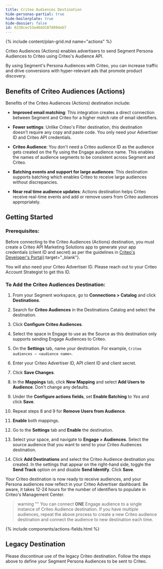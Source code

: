 ```yaml
---
title: Criteo Audiences Destination
hide-personas-partial: true
hide-boilerplate: true
hide-dossier: false
id: 6238cec53a46dd187d094eb7
---
```

{% include content/plan-grid.md name="actions" %}

Criteo Audiences (Actions) enables advertisers to send Segment Persona Audiences to Criteo using Criteo's Audience API.

By using Segment's Persona Audiences with Criteo, you can increase traffic and drive conversions with hyper-relevant ads that promote product discovery.

## Benefits of Criteo Audiences (Actions)

Benefits of the Criteo Audiences (Actions) destination include:
- **Improved email matching**: This integration creates a direct connection between Segment and Criteo for a higher match rate of email identifiers. 


- **Fewer settings**: Unlike Criteo's Filter destination, this destination doesn't require any copy and paste code. You only need your Advertiser ID and Criteo API credentials.

- **Criteo Audience**: You don't need a Criteo audience ID as the audience gets created on the fly using the Engage audience name. This enables the names of audience segments to be consistent across Segment and Criteo.

- **Batching events and support for large audiences**: This destination supports batching which enables Criteo to receive large audiences without discrepancies.

- **Near real time audience updates**: Actions destination helps Criteo receive real-time events and add or remove users from Criteo audiences appropriately.

## Getting Started

### Prerequisites:

Before connecting to the Criteo Audiences (Actions) destination, you must create a Criteo API Marketing Solutions app to generate your app credentials (client ID and secret) as per the guidelines in [Criteo's Developer's Portal](https://developers.criteo.com/marketing-solutions/docs/onboarding-checklist){:target="_blank"}.

You will also need your Criteo Advertiser ID. Please reach out to your Criteo Account Strategist to get this ID.

### To Add the Criteo Audiences Destination:

1. From your Segment workspace, go to **Connections > Catalog** and click **Destinations**.

2. Search for **Criteo Audiences** in the Destinations Catalog and select the destination.

3. Click **Configure Criteo Audiences**.

4. Select the space in Engage to use as the Source as this destination only supports sending Engage Audiences to Criteo.

5. On the **Settings** tab, name your destination. For example, `Criteo audiences – <audience name>`.

6. Enter your Criteo Advertiser ID, API client ID and client secret.

7. Click **Save Changes**.  

8. In the **Mappings** tab, click **New Mapping** and select **Add Users to Audience**. Don't change any defaults.

9. Under the **Configure actions fields**, set **Enable Batching** to *Yes* and click **Save**.  

7. Repeat steps 8 and 9 for **Remove Users from Audience**.

8. **Enable** both mappings.

9. Go to the **Settings** tab and **Enable** the destination.

10. Select your space, and navigate to **Engage > Audiences**. Select the source audience that you want to send to your Criteo Audiences destination.

11. Click **Add Destinations** and select the Criteo Audience destination you created. In the settings that appear on the right-hand side, toggle the **Send Track** option on and disable **Send Identify**. Click **Save**. 

Your Criteo destination is now ready to receive audiences, and your Persona audiences now reflect in your Criteo Advertiser dashboard. Be aware, it takes 12-24 hours for the number of identifiers to populate in Criteo's Management Center.

> warning ""
> You can connect **ONE** Engage audience to a single instance of Criteo Audience destination. If you have multiple audiences, repeat the above process to create a new Criteo audience destination and connect the audience to new destination each time.

{% include components/actions-fields.html %}

## Legacy Destination

Please discontinue use of the legacy Criteo destination. Follow the steps above to define your Segment Persona Audiences to be sent to Criteo.
